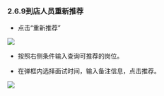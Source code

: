 ### 2.6.9到店人员重新推荐

* 点击“重新推荐”

![](https://images-cdn.shimo.im/BUC5lJZr1XI1Pq79/image.png!thumbnail)

* 按照右侧条件输入查询可推荐的岗位。

* 在弹框内选择面试时间，输入备注信息，点击推荐。

![](https://images-cdn.shimo.im/NffSKL7ZWKsWDFij/image.png!thumbnail)

